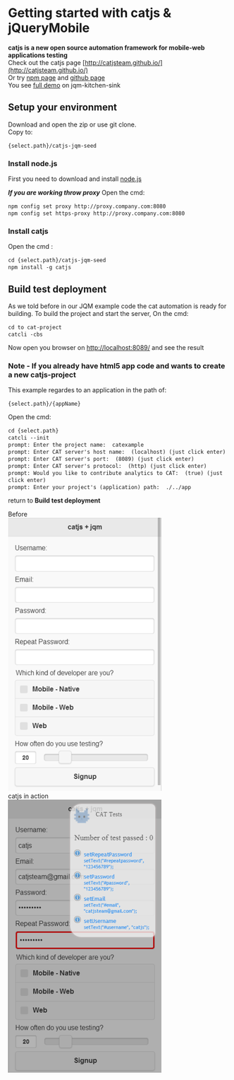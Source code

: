 # Getting started with catjs & jQueryMobile

**catjs is a new open source automation framework for mobile-web applications testing**  
Check out the catjs page [http://catjsteam.github.io/](http://catjsteam.github.io/)  
Or try [npm page](https://www.npmjs.org/package/catjs) and [github page](https://github.com/catjsteam/catjs)  
You see [full demo](http://catjsteam.github.io/examples/jqm/index.html) on jqm-kitchen-sink  

## Setup your environment

Download and open the zip or use git clone.  
Copy to:
	
	{select.path}/catjs-jqm-seed
	

### Install node.js

First you need to download and install [node.js](http://nodejs.org/)  

_**If you are working throw proxy**_
Open the cmd:

	npm config set proxy http://proxy.company.com:8080
	npm config set https-proxy http://proxy.company.com:8080


### Install catjs

Open the cmd : 
	
	cd {select.path}/catjs-jqm-seed
	npm install -g catjs


## Build test deployment

As we told before in our JQM example code the cat automation is ready for building.
To build the project and start the server, On the cmd: 

	cd to cat-project
	catcli -cbs
	
Now open you browser on [http://localhost:8089/](http://localhost:8089/) and see the result  
  
  
  
### Note - If you already have html5 app code and wants to create a new catjs-project

This example regardes to an application in the path of:

	{select.path}/{appName}

Open the cmd:
	
	cd {select.path}
	catcli --init
	prompt: Enter the project name:  catexample
	prompt: Enter CAT server's host name:  (localhost) (just click enter)
	prompt: Enter CAT server's port:  (8089) (just click enter)
	prompt: Enter CAT server's protocol:  (http) (just click enter)
	prompt: Would you like to contribute analytics to CAT:  (true) (just click enter)
	prompt: Enter your project's (application) path:  ./../app

return to **Build test deployment**

Before  
![alt text](https://raw.githubusercontent.com/ransnir/catjs-jqm-seed/master/index.png "index.html")  
catjs in action  
![alt text](https://raw.githubusercontent.com/ransnir/catjs-jqm-seed/master/cat_in_action.png "catjs in action")


